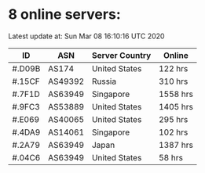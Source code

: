 # 8 online servers:

Latest update at: Sun Mar 08 16:10:16 UTC 2020

| ID | ASN | Server Country | Online |
| -- | --- | -------------- | ------ |
| #.D09B | AS174 | United States | 122 hrs |
| #.15CF | AS49392 | Russia | 310 hrs |
| #.7F1D | AS63949 | Singapore | 1558 hrs |
| #.9FC3 | AS53889 | United States | 1405 hrs |
| #.E069 | AS40065 | United States | 295 hrs |
| #.4DA9 | AS14061 | Singapore | 102 hrs |
| #.2A79 | AS63949 | Japan | 1387 hrs |
| #.04C6 | AS63949 | United States | 58 hrs |

